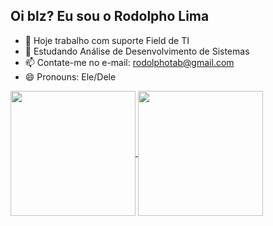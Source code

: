 ## Oi blz? Eu sou o Rodolpho Lima
- 🔭 Hoje trabalho com suporte Field de TI
- 🌱 Estudando Análise de Desenvolvimento de Sistemas
- 📫 Contate-me no e-mail: rodolphotab@gmail.com
- 😄 Pronouns: Ele/Dele

<div>
<a href="https://github.com/rodolphotab">
  <img height=200 align="center" src="https://github-readme-stats.vercel.app/api?username=rodolphotab" />
</a>
<a href="https://github.com/rodolphotab/convoychat">
  <img height=200 align="center" src="https://github-readme-stats.vercel.app/api/top-langs?username=rodolphotab&layout=compact&langs_count=8&card_width=320" />
</a>
</div]>

